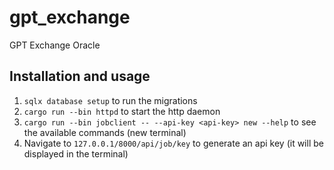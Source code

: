 # gpt_exchange

GPT Exchange Oracle

## Installation and usage

1. ```sqlx database setup``` to run the migrations
2. ```cargo run --bin httpd``` to start the http daemon
3. ```cargo run --bin jobclient -- --api-key <api-key> new --help``` to see the available commands (new terminal)
4. Navigate to ```127.0.0.1/8000/api/job/key``` to generate an api key (it will be displayed in the terminal)

